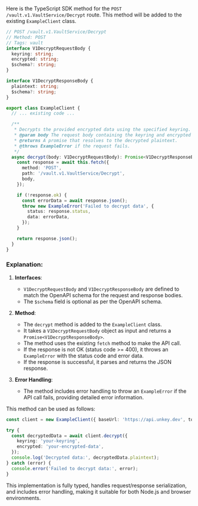 Here is the TypeScript SDK method for the `POST /vault.v1.VaultService/Decrypt` route. This method will be added to the existing `ExampleClient` class.

```typescript
// POST /vault.v1.VaultService/Decrypt
// Method: POST
// Tags: vault
interface V1DecryptRequestBody {
  keyring: string;
  encrypted: string;
  $schema?: string;
}

interface V1DecryptResponseBody {
  plaintext: string;
  $schema?: string;
}

export class ExampleClient {
  // ... existing code ...

  /**
   * Decrypts the provided encrypted data using the specified keyring.
   * @param body The request body containing the keyring and encrypted data.
   * @returns A promise that resolves to the decrypted plaintext.
   * @throws ExampleError if the request fails.
   */
  async decrypt(body: V1DecryptRequestBody): Promise<V1DecryptResponseBody> {
    const response = await this.fetch({
      method: 'POST',
      path: '/vault.v1.VaultService/Decrypt',
      body,
    });

    if (!response.ok) {
      const errorData = await response.json();
      throw new ExampleError('Failed to decrypt data', {
        status: response.status,
        data: errorData,
      });
    }

    return response.json();
  }
}
```

### Explanation:
1. **Interfaces**: 
   - `V1DecryptRequestBody` and `V1DecryptResponseBody` are defined to match the OpenAPI schema for the request and response bodies.
   - The `$schema` field is optional as per the OpenAPI schema.

2. **Method**:
   - The `decrypt` method is added to the `ExampleClient` class.
   - It takes a `V1DecryptRequestBody` object as input and returns a `Promise<V1DecryptResponseBody>`.
   - The method uses the existing `fetch` method to make the API call.
   - If the response is not OK (status code >= 400), it throws an `ExampleError` with the status code and error data.
   - If the response is successful, it parses and returns the JSON response.

3. **Error Handling**:
   - The method includes error handling to throw an `ExampleError` if the API call fails, providing detailed error information.

This method can be used as follows:

```typescript
const client = new ExampleClient({ baseUrl: 'https://api.unkey.dev', token: 'your-token' });

try {
  const decryptedData = await client.decrypt({
    keyring: 'your-keyring',
    encrypted: 'your-encrypted-data',
  });
  console.log('Decrypted data:', decryptedData.plaintext);
} catch (error) {
  console.error('Failed to decrypt data:', error);
}
```

This implementation is fully typed, handles request/response serialization, and includes error handling, making it suitable for both Node.js and browser environments.